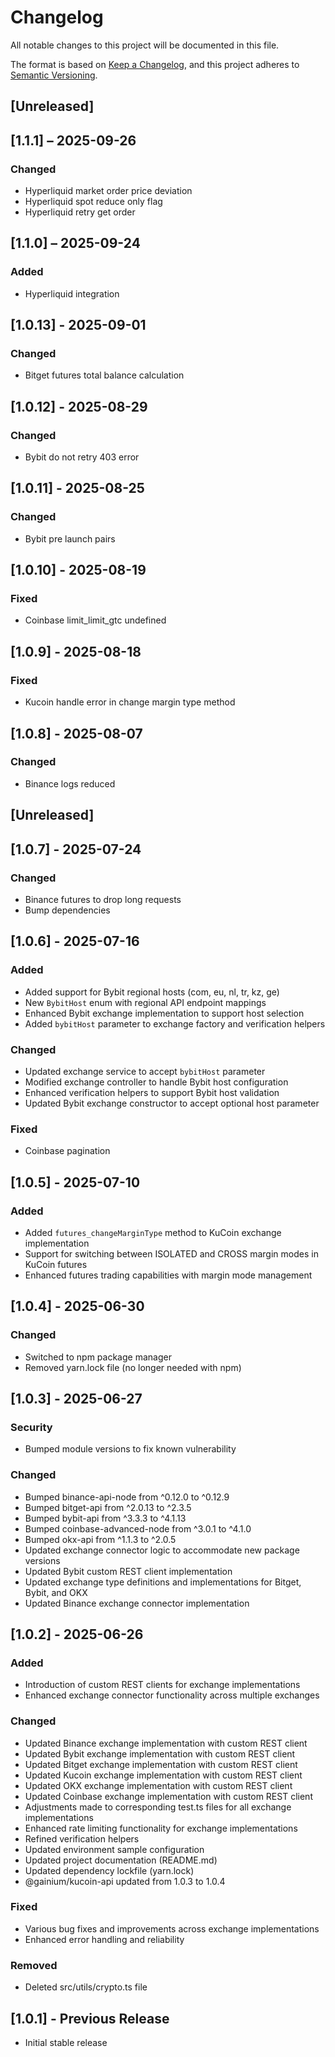 # Changelog

All notable changes to this project will be documented in this file.

The format is based on [Keep a Changelog](https://keepachangelog.com/en/1.0.0/),
and this project adheres to [Semantic Versioning](https://semver.org/spec/v2.0.0.html).

## [Unreleased]

## [1.1.1] – 2025-09-26

### Changed
- Hyperliquid market order price deviation
- Hyperliquid spot reduce only flag
- Hyperliquid retry get order

## [1.1.0] – 2025-09-24

### Added
- Hyperliquid integration

## [1.0.13] - 2025-09-01

### Changed
- Bitget futures total balance calculation

## [1.0.12] - 2025-08-29

### Changed
- Bybit do not retry 403 error
  
## [1.0.11] - 2025-08-25

### Changed
- Bybit pre launch pairs

## [1.0.10] - 2025-08-19

### Fixed
- Coinbase limit_limit_gtc undefined

## [1.0.9] - 2025-08-18

### Fixed
- Kucoin handle error in change margin type method

## [1.0.8] - 2025-08-07

### Changed
- Binance logs reduced

## [Unreleased]

## [1.0.7] - 2025-07-24

### Changed
- Binance futures to drop long requests
- Bump dependencies

## [1.0.6] - 2025-07-16

### Added
- Added support for Bybit regional hosts (com, eu, nl, tr, kz, ge)
- New `BybitHost` enum with regional API endpoint mappings
- Enhanced Bybit exchange implementation to support host selection
- Added `bybitHost` parameter to exchange factory and verification helpers

### Changed
- Updated exchange service to accept `bybitHost` parameter
- Modified exchange controller to handle Bybit host configuration
- Enhanced verification helpers to support Bybit host validation
- Updated Bybit exchange constructor to accept optional host parameter

### Fixed
- Coinbase pagination

## [1.0.5] - 2025-07-10

### Added

- Added `futures_changeMarginType` method to KuCoin exchange implementation
- Support for switching between ISOLATED and CROSS margin modes in KuCoin futures
- Enhanced futures trading capabilities with margin mode management

## [1.0.4] - 2025-06-30

### Changed

- Switched to npm package manager
- Removed yarn.lock file (no longer needed with npm)

## [1.0.3] - 2025-06-27

### Security
- Bumped module versions to fix known vulnerability

### Changed
- Bumped binance-api-node from ^0.12.0 to ^0.12.9
- Bumped bitget-api from ^2.0.13 to ^2.3.5
- Bumped bybit-api from ^3.3.3 to ^4.1.13
- Bumped coinbase-advanced-node from ^3.0.1 to ^4.1.0
- Bumped okx-api from ^1.1.3 to ^2.0.5
- Updated exchange connector logic to accommodate new package versions
- Updated Bybit custom REST client implementation
- Updated exchange type definitions and implementations for Bitget, Bybit, and OKX
- Updated Binance exchange connector implementation

## [1.0.2] - 2025-06-26

### Added
- Introduction of custom REST clients for exchange implementations
- Enhanced exchange connector functionality across multiple exchanges

### Changed
- Updated Binance exchange implementation with custom REST client
- Updated Bybit exchange implementation with custom REST client
- Updated Bitget exchange implementation with custom REST client
- Updated Kucoin exchange implementation with custom REST client
- Updated OKX exchange implementation with custom REST client
- Updated Coinbase exchange implementation with custom REST client
- Adjustments made to corresponding test.ts files for all exchange implementations
- Enhanced rate limiting functionality for exchange implementations
- Refined verification helpers
- Updated environment sample configuration
- Updated project documentation (README.md)
- Updated dependency lockfile (yarn.lock)
- @gainium/kucoin-api updated from 1.0.3 to 1.0.4

### Fixed
- Various bug fixes and improvements across exchange implementations
- Enhanced error handling and reliability

### Removed
- Deleted src/utils/crypto.ts file

## [1.0.1] - Previous Release
- Initial stable release
